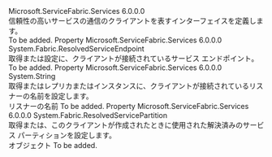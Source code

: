 <Type Name="ICommunicationClient" FullName="Microsoft.ServiceFabric.Services.Communication.Client.ICommunicationClient">
  <TypeSignature Language="C#" Value="public interface ICommunicationClient" />
  <TypeSignature Language="ILAsm" Value=".class public interface auto ansi abstract ICommunicationClient" />
  <TypeSignature Language="DocId" Value="T:Microsoft.ServiceFabric.Services.Communication.Client.ICommunicationClient" />
  <TypeSignature Language="VB.NET" Value="Public Interface ICommunicationClient" />
  <TypeSignature Language="F#" Value="type ICommunicationClient = interface" />
  <AssemblyInfo>
    <AssemblyName>Microsoft.ServiceFabric.Services</AssemblyName>
    <AssemblyVersion>6.0.0.0</AssemblyVersion>
  </AssemblyInfo>
  <Interfaces />
  <Docs>
    <summary>
            信頼性の高いサービスの通信のクライアントを表すインターフェイスを定義します。
            </summary>
    <remarks>To be added.</remarks>
  </Docs>
  <Members>
    <Member MemberName="Endpoint">
      <MemberSignature Language="C#" Value="public System.Fabric.ResolvedServiceEndpoint Endpoint { get; set; }" />
      <MemberSignature Language="ILAsm" Value=".property instance class System.Fabric.ResolvedServiceEndpoint Endpoint" />
      <MemberSignature Language="DocId" Value="P:Microsoft.ServiceFabric.Services.Communication.Client.ICommunicationClient.Endpoint" />
      <MemberSignature Language="VB.NET" Value="Public Property Endpoint As ResolvedServiceEndpoint" />
      <MemberSignature Language="F#" Value="member this.Endpoint : System.Fabric.ResolvedServiceEndpoint with get, set" Usage="Microsoft.ServiceFabric.Services.Communication.Client.ICommunicationClient.Endpoint" />
      <MemberType>Property</MemberType>
      <AssemblyInfo>
        <AssemblyName>Microsoft.ServiceFabric.Services</AssemblyName>
        <AssemblyVersion>6.0.0.0</AssemblyVersion>
      </AssemblyInfo>
      <ReturnValue>
        <ReturnType>System.Fabric.ResolvedServiceEndpoint</ReturnType>
      </ReturnValue>
      <Docs>
        <summary>
            取得または設定に、クライアントが接続されているサービス エンドポイント。
            </summary>
        <value>
          <see cref="T:System.Fabric.ResolvedServiceEndpoint" />
        </value>
        <remarks>To be added.</remarks>
      </Docs>
    </Member>
    <Member MemberName="ListenerName">
      <MemberSignature Language="C#" Value="public string ListenerName { get; set; }" />
      <MemberSignature Language="ILAsm" Value=".property instance string ListenerName" />
      <MemberSignature Language="DocId" Value="P:Microsoft.ServiceFabric.Services.Communication.Client.ICommunicationClient.ListenerName" />
      <MemberSignature Language="VB.NET" Value="Public Property ListenerName As String" />
      <MemberSignature Language="F#" Value="member this.ListenerName : string with get, set" Usage="Microsoft.ServiceFabric.Services.Communication.Client.ICommunicationClient.ListenerName" />
      <MemberType>Property</MemberType>
      <AssemblyInfo>
        <AssemblyName>Microsoft.ServiceFabric.Services</AssemblyName>
        <AssemblyVersion>6.0.0.0</AssemblyVersion>
      </AssemblyInfo>
      <ReturnValue>
        <ReturnType>System.String</ReturnType>
      </ReturnValue>
      <Docs>
        <summary>
            取得またはレプリカまたはインスタンスに、クライアントが接続されているリスナーの名前を設定します。
            </summary>
        <value>リスナーの名前</value>
        <remarks>To be added.</remarks>
      </Docs>
    </Member>
    <Member MemberName="ResolvedServicePartition">
      <MemberSignature Language="C#" Value="public System.Fabric.ResolvedServicePartition ResolvedServicePartition { get; set; }" />
      <MemberSignature Language="ILAsm" Value=".property instance class System.Fabric.ResolvedServicePartition ResolvedServicePartition" />
      <MemberSignature Language="DocId" Value="P:Microsoft.ServiceFabric.Services.Communication.Client.ICommunicationClient.ResolvedServicePartition" />
      <MemberSignature Language="VB.NET" Value="Public Property ResolvedServicePartition As ResolvedServicePartition" />
      <MemberSignature Language="F#" Value="member this.ResolvedServicePartition : System.Fabric.ResolvedServicePartition with get, set" Usage="Microsoft.ServiceFabric.Services.Communication.Client.ICommunicationClient.ResolvedServicePartition" />
      <MemberType>Property</MemberType>
      <AssemblyInfo>
        <AssemblyName>Microsoft.ServiceFabric.Services</AssemblyName>
        <AssemblyVersion>6.0.0.0</AssemblyVersion>
      </AssemblyInfo>
      <ReturnValue>
        <ReturnType>System.Fabric.ResolvedServicePartition</ReturnType>
      </ReturnValue>
      <Docs>
        <summary>
            取得または、このクライアントが作成されたときに使用された解決済みのサービス パーティションを設定します。
            </summary>
        <value>
          <see cref="T:System.Fabric.ResolvedServicePartition" /> オブジェクト</value>
        <remarks>To be added.</remarks>
      </Docs>
    </Member>
  </Members>
</Type>